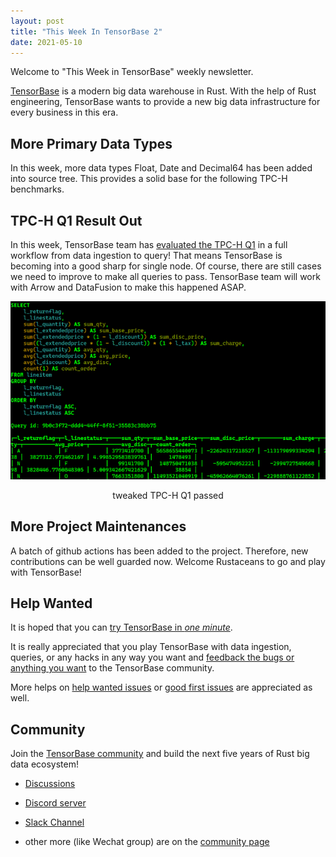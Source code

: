 ```yaml
---
layout: post
title: "This Week In TensorBase 2"
date: 2021-05-10
---
```



Welcome to "This Week in TensorBase" weekly newsletter.

[TensorBase](https://github.com/tensorbase/tensorbase) is a modern big data warehouse in Rust. With the help of Rust engineering, TensorBase wants to provide a new big data infrastructure for every business in this era.

## More Primary Data Types  

In this week, more data types Float, Date and Decimal64 has been added into source tree. This provides a solid base for the following TPC-H benchmarks.

## TPC-H Q1 Result Out 

In this week, TensorBase team has [evaluated the TPC-H Q1](https://github.com/tensorbase/benchmarks/blob/main/tpch.md) in a full workflow from data ingestion to query! That means TensorBase is becoming into a good sharp for single node. Of course, there are still cases we need to improve to make all queries to pass. TensorBase team will work with Arrow and DataFusion to make this happened ASAP.

<p></p>
<div style="text-align:center;">
<img class="center_img" src="/img/twtb2/base_tpch_q1.png"/>
</div>
<p align="center">tweaked TPC-H Q1 passed</p>

## More Project Maintenances

A batch of github actions has been added to the project. Therefore, new contributions can be well guarded now. Welcome Rustaceans to go and play with TensorBase!

## Help Wanted

It is hoped that you can [try TensorBase in *one minute*](https://github.com/tensorbase/tensorbase/blob/main/docs/get_started_users.md). 

It is really appreciated that you play TensorBase with data ingestion, queries, or any hacks in any way you want and [feedback the bugs or anything you want](https://github.com/tensorbase/tensorbase/issues) to the TensorBase community. 

More helps on [help wanted issues](https://github.com/tensorbase/tensorbase/issues?q=is%3Aissue+is%3Aopen+label%3Ahelp-wanted) or [good first issues](https://github.com/tensorbase/tensorbase/issues?q=is%3Aissue+is%3Aopen+label%3A%22good+first+issue%22) are appreciated as well.

## Community

Join the [TensorBase community](https://github.com/tensorbase/tensorbase) and build the next five years of Rust big data ecosystem!

* [Discussions](https://github.com/tensorbase/tensorbase/discussions)

* [Discord server](https://discord.gg/E72n2jzgKD)

* [Slack Channel](https://join.slack.com/t/tensorbase/shared_invite/zt-ntwmjvpu-TQ9drOdUwNJWmUTXvxMumA)

* other more (like Wechat group) are on the [community page](https://tensorbase.io/community/)